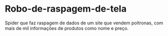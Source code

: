 # Robo-de-raspagem-de-tela
Spider que faz raspagem de dados de um site que vendem poltronas, com mais de mil informações de produtos como nome e preço.
